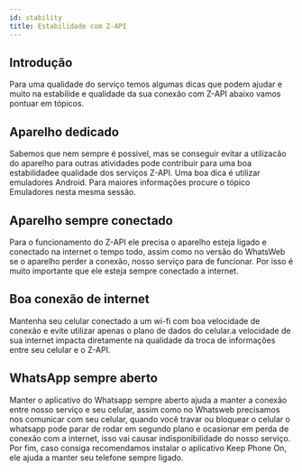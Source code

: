 ```yaml
---
id: stability
title: Estabilidade com Z-API
---
```


## Introdução

Para uma qualidade do serviço temos algumas dicas que podem ajudar e muito na estabilide e qualidade da sua conexão com Z-API abaixo vamos pontuar em tópicos.

## Aparelho dedicado

Sabemos que nem sempre é possivel, mas se conseguir evitar a utilizacão do aparelho para outras atividades pode contribuir para uma boa estabilidadee qualidade dos serviços Z-API. Uma boa dica é utilizar emuladores Android. Para maiores informações procure o tópico Emuladores nesta mesma sessão.

## Aparelho sempre conectado

Para o funcionamento do Z-API ele precisa o aparelho esteja ligado e conectado na internet o tempo todo, assim como no versão do WhatsWeb se o aparelho perder a conexão, nosso serviço para de funcionar. Por isso é muito importante que ele esteja sempre conectado a internet.

## Boa conexão de internet

Mantenha seu celular conectado a um wi-fi com boa velocidade de conexão e evite utilizar apenas o plano de dados do celular.a velocidade de sua internet impacta diretamente na qualidade da troca de informações entre seu celular e o Z-API.

## WhatsApp sempre aberto

Manter o aplicativo do Whatsapp sempre aberto ajuda a manter a conexão entre nosso serviço e seu celular, assim como no Whatsweb precisamos nos comunicar com seu celular, quando você travar ou bloquear o celular o whatsapp pode parar de rodar em segundo plano e ocasionar em perda de conexão com a internet, isso vai causar indisponibilidade do nosso serviço. Por fim, caso consiga recomendamos instalar o aplicativo Keep Phone On, ele ajuda a manter seu telefone sempre ligado.
